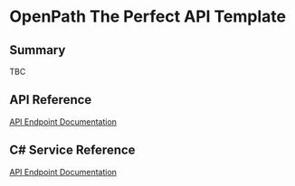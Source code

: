 # OpenPath The Perfect API Template

## Summary
TBC

## API Reference
[API Endpoint Documentation](OpenPath.Standard.Api.md)

## C# Service Reference
[API Endpoint Documentation](OpenPath.Standard.Base.Service.md)